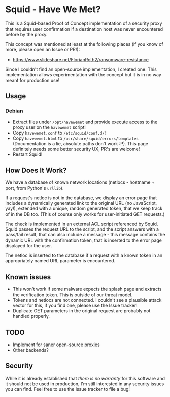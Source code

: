 Squid - Have We Met?
=====================

This is a Squid-based Proof of Concept implementation of a security proxy that requires user confirmation if a destination host was never encountered before by the proxy.

This concept was mentioned at least at the following places (if you know of more, please open an Issue or PR!):
* https://www.slideshare.net/FlorianRoth2/ransomware-resistance

Since I couldn't find an open-source implementation, I created one. This implementation allows experimentation with the concept but it is in no way meant for production use!


Usage
-----

### Debian

- Extract files under `/opt/havewemet` and provide execute access to the proxy user on the `havewemet` script!
- Copy `havewemet.conf` to `/etc/squid/conf.d/`!
- Copy `havewemet.html` to `/usr/share/squid/errors/templates` (Documentation is a lie, absolute paths don't work :P). This page definitely needs some better security UX, PR's are welcome!
- Restart Squid!


How Does It Work?
-----------------

We have a database of known network locations (netlocs - hostname + port, from Python's `urllib`).

If a request's netloc is not in the database, we display an error page that includes a dynamically generated link to the original URL (no JavaScript, yay!), extended with a unique, random generated token, that we keep track of in the DB too. (This of course only works for user-initiated GET requests.)

The check is implemented in an external ACL script referenced by Squid. Squid passes the request URL to the script, and the script answers with a pass/fail result, that can also include a message - this message contains the dynamic URL with the confirmation token, that is inserted to the error page displayed for the user. 

The netloc is inserted to the database if a request with a known token in an appropriately named URL parameter is encountered. 


Known issues
------------

* This won't work if some malware expects the splash page and extracts the verification token. This is outside of our threat model.
* Tokens and netlocs are not connected. I couldn't see a plausible attack vector for this, if you find one, please use the Issue tracker!
* Duplicate GET parameters in the original request are probably not handled properly.

TODO
----

* Implement for saner open-source proxies
* Other backends?


Security
--------

While it is already established that *there is no warranty* for this software and it should not be used in production, I'm still interested in any security issues you can find. Feel free to use the Issue tracker to file a bug!

